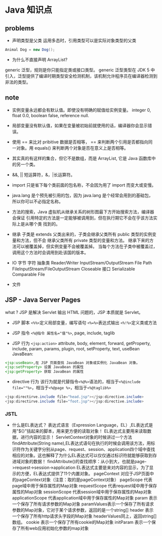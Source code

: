 # Java 知识点

## problems

* 声明类型是父类
  运用多态时，引用类型可以是实际对象类型的父类
```java
Animal Dog = new Dog();
```

* 为什么不直接声明 ArrayList<int>?

generic 泛型，规则是你只能指定类或接口类型。
generic 泛型类型在 JDK 5 中引入，泛型提供了编译时期类型安全检测机制，该机制允许程序员在编译器检测到非法的类型。

## note
* 实例变量永远都会有默认值。即使没有明确的赋值给实例变量。
  integer 0, float 0.0, boolean false, reference null.
* 局部变量没有默认值，如果在变量被初始前就使用的话，编译器你会显示错误。
* 使用 == 来比对 pribitive 数据是否相等， == 来判断两个引用是否都指向同
一对象。用 equals() 来判断两个对象是否在意义上是否相等。
* 其实真的有这样的集合，但它不是数组，而是 ArrayList, 它是 Java 函数库中
的另一个类。
* &&, || 短运算符，&，|长运算符。
* import 只是省下每个类前面的包名称，不会因为用了 import 而变大或变慢。
* java.lang 是个预先被引用的包，因为 java.lang 是个经常会用到的基础包，
所以你可以不必指定名称。  
* 方法的搜索，Java 虚拟机从继承关系的树形图最下方开始搜索方法，编译器会保证
引用特定的方法是一定能够被调用到，但在执行期它不会在乎该方法实际上是从哪个类
找到的。
* 继承
  子类是 extends 父类出来的，子类会继承父类所有 public 类型的实例变量和方法，但不会
  继承父类所有 private 类型的变量和方法。
  继承下来的方法可以被覆盖掉，但实例变量不会被覆盖掉。
  当每个方法在子类中被覆盖过，调用这个方法时会调用到赴该国的版本。

 * IO
 字节
 字符
 抽象类 Reader/Writer
 InputStream/OutputStream
 File
 Path
 FileInputStream/FileOutputStream
  Closeable 接口
  Serializable
  Comparable
  File

* 文件

## JSP - Java Server Pages

what ? JSP 是解决 Servlet 输出 HTML 问题的，JSP 本质就是 Servlet。

* JSP 脚本
`<%%>`定义局部变量，编写语句
`<%=%>`表达式输出
`<%!%>`定义类或方法

* JSP 指令
`<%@指令 属性名="值"%>`, page, include, taglib

* JSP 行为
`<jsp:action>`
attribute, body, element, forward, getProperty, include, param, params, plugin, root, setProperty, text, useBean
JavaBean:
```jsp
<jsp:useBean>,在 JSP 页面查找 JavaBean 对象或实例化 JavaBean 对象。
<jsp:setProperty> 设置 JavaBean 的属性
<jsp:getProperty> 获取 JavaBean 的属性
```

* directive 行为
该行为就是代替指令`<%@%>`语法的，相当于`<%@include file=""%>`，相当于`<%@page %>`，相当于`<%@taglib%>`
```java
<jsp:directirve.include file="head.jsp"></jsp:directive.include>
<jsp:directirve.include file="foot.jsp"></jsp:directive.include>
```

### JSTL 
* 什么是EL表达式？
表达式语言（Expression Language，EL）,EL表达式是用"${}"括起来的脚本，用来更方便的读取对象！
EL表达式主要用来读取数据，进行内容的显示！
ServletContext对象的时候讲过一个方法findAttribute(String name),EL表达式语句在执行的时候会调用该方法，用标识符作为关键字分别从page、request、session、application四个域中查找相应的对象。这也解释了为什么EL表达式可以仅仅通过标识符就能够获取到存进域对象的数据！
findAttribute()的查找顺序：从小到大，也就是page->request->session->application
EL表达式主要是来对内容的显示，为了显示的方便，EL表达式提供了11个内置对象。
pageContext    对应于JSP页面中的pageContext对象（注意：取的是pageContext对象）
pageScope    代表page域中用于保存属性的Map对象
requestScope    代表request域中用于保存属性的Map对象
sessionScope    代表session域中用于保存属性的Map对象
applicationScope    代表application域中用于保存属性的Map对象
param    表示一个保存了所有请求参数的Map对象
paramValues表示一个保存了所有请求参数的Map对象，它对于某个请求参数，返回的是一个string[]
header    表示一个保存了所有http请求头字段的Map对象
headerValues同上，返回string[]数组。
cookie    表示一个保存了所有cookie的Map对象
initParam    表示一个保存了所有web应用初始化参数的map对象
